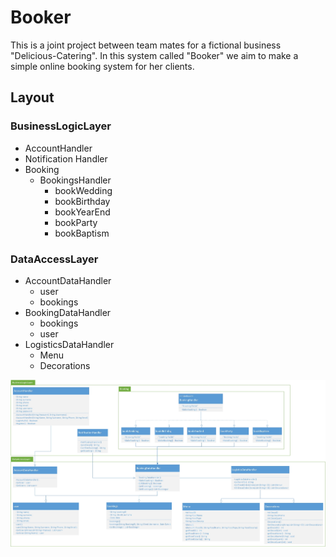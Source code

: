 # Booker
This is a joint project between team mates for a fictional business "Delicious-Catering". In this system called "Booker" we aim to make a simple online booking system for her clients.


## Layout
### BusinessLogicLayer
- AccountHandler
- Notification Handler
- Booking
    - BookingsHandler
        - bookWedding
        - bookBirthday
        - bookYearEnd
        - bookParty
        - bookBaptism

### DataAccessLayer
- AccountDataHandler
    - user
    - bookings
- BookingDataHandler
    - bookings
    - user
- LogisticsDataHandler
    - Menu
    - Decorations

![detailed UML design](https://github.com/GustafDelport/Booker/blob/Master/Old/Booker%20UML%20Design.jpg)